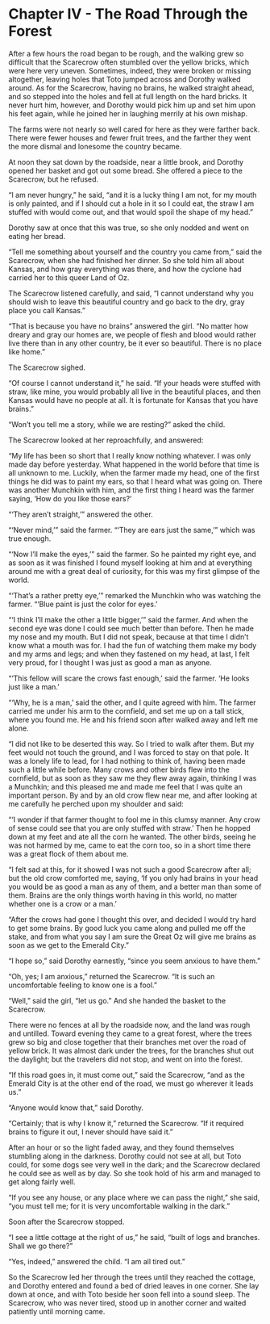 # Chapter IV - The Road Through the Forest

After a few hours the road began to be rough, and the walking grew so
difficult that the Scarecrow often stumbled over the yellow bricks,
which were here very uneven. Sometimes, indeed, they were broken or
missing altogether, leaving holes that Toto jumped across and Dorothy
walked around. As for the Scarecrow, having no brains, he walked
straight ahead, and so stepped into the holes and fell at full length
on the hard bricks. It never hurt him, however, and Dorothy would pick
him up and set him upon his feet again, while he joined her in laughing
merrily at his own mishap.

The farms were not nearly so well cared for here as they were farther
back. There were fewer houses and fewer fruit trees, and the farther
they went the more dismal and lonesome the country became.

At noon they sat down by the roadside, near a little brook, and Dorothy
opened her basket and got out some bread. She offered a piece to the
Scarecrow, but he refused.

“I am never hungry,” he said, “and it is a lucky thing I am not, for my
mouth is only painted, and if I should cut a hole in it so I could eat,
the straw I am stuffed with would come out, and that would spoil the
shape of my head.”

Dorothy saw at once that this was true, so she only nodded and went on
eating her bread.

“Tell me something about yourself and the country you came from,” said
the Scarecrow, when she had finished her dinner. So she told him all
about Kansas, and how gray everything was there, and how the cyclone
had carried her to this queer Land of Oz.

The Scarecrow listened carefully, and said, “I cannot understand why
you should wish to leave this beautiful country and go back to the dry,
gray place you call Kansas.”

“That is because you have no brains” answered the girl. “No matter how
dreary and gray our homes are, we people of flesh and blood would
rather live there than in any other country, be it ever so beautiful.
There is no place like home.”

The Scarecrow sighed.

“Of course I cannot understand it,” he said. “If your heads were
stuffed with straw, like mine, you would probably all live in the
beautiful places, and then Kansas would have no people at all. It is
fortunate for Kansas that you have brains.”

“Won’t you tell me a story, while we are resting?” asked the child.

The Scarecrow looked at her reproachfully, and answered:

“My life has been so short that I really know nothing whatever. I was
only made day before yesterday. What happened in the world before that
time is all unknown to me. Luckily, when the farmer made my head, one
of the first things he did was to paint my ears, so that I heard what
was going on. There was another Munchkin with him, and the first thing
I heard was the farmer saying, ‘How do you like those ears?’

“‘They aren’t straight,’” answered the other.

“‘Never mind,’” said the farmer. “‘They are ears just the same,’” which
was true enough.

“‘Now I’ll make the eyes,’” said the farmer. So he painted my right
eye, and as soon as it was finished I found myself looking at him and
at everything around me with a great deal of curiosity, for this was my
first glimpse of the world.

“‘That’s a rather pretty eye,’” remarked the Munchkin who was watching
the farmer. “‘Blue paint is just the color for eyes.’

“‘I think I’ll make the other a little bigger,’” said the farmer. And
when the second eye was done I could see much better than before. Then
he made my nose and my mouth. But I did not speak, because at that time
I didn’t know what a mouth was for. I had the fun of watching them make
my body and my arms and legs; and when they fastened on my head, at
last, I felt very proud, for I thought I was just as good a man as
anyone.

“‘This fellow will scare the crows fast enough,’ said the farmer. ‘He
looks just like a man.’

“‘Why, he is a man,’ said the other, and I quite agreed with him. The
farmer carried me under his arm to the cornfield, and set me up on a
tall stick, where you found me. He and his friend soon after walked
away and left me alone.

“I did not like to be deserted this way. So I tried to walk after them.
But my feet would not touch the ground, and I was forced to stay on
that pole. It was a lonely life to lead, for I had nothing to think of,
having been made such a little while before. Many crows and other birds
flew into the cornfield, but as soon as they saw me they flew away
again, thinking I was a Munchkin; and this pleased me and made me feel
that I was quite an important person. By and by an old crow flew near
me, and after looking at me carefully he perched upon my shoulder and
said:

“‘I wonder if that farmer thought to fool me in this clumsy manner. Any
crow of sense could see that you are only stuffed with straw.’ Then he
hopped down at my feet and ate all the corn he wanted. The other birds,
seeing he was not harmed by me, came to eat the corn too, so in a short
time there was a great flock of them about me.

“I felt sad at this, for it showed I was not such a good Scarecrow
after all; but the old crow comforted me, saying, ‘If you only had
brains in your head you would be as good a man as any of them, and a
better man than some of them. Brains are the only things worth having
in this world, no matter whether one is a crow or a man.’

“After the crows had gone I thought this over, and decided I would try
hard to get some brains. By good luck you came along and pulled me off
the stake, and from what you say I am sure the Great Oz will give me
brains as soon as we get to the Emerald City.”

“I hope so,” said Dorothy earnestly, “since you seem anxious to have
them.”

“Oh, yes; I am anxious,” returned the Scarecrow. “It is such an
uncomfortable feeling to know one is a fool.”

“Well,” said the girl, “let us go.” And she handed the basket to the
Scarecrow.

There were no fences at all by the roadside now, and the land was rough
and untilled. Toward evening they came to a great forest, where the
trees grew so big and close together that their branches met over the
road of yellow brick. It was almost dark under the trees, for the
branches shut out the daylight; but the travelers did not stop, and
went on into the forest.

“If this road goes in, it must come out,” said the Scarecrow, “and as
the Emerald City is at the other end of the road, we must go wherever
it leads us.”

“Anyone would know that,” said Dorothy.

“Certainly; that is why I know it,” returned the Scarecrow. “If it
required brains to figure it out, I never should have said it.”

After an hour or so the light faded away, and they found themselves
stumbling along in the darkness. Dorothy could not see at all, but Toto
could, for some dogs see very well in the dark; and the Scarecrow
declared he could see as well as by day. So she took hold of his arm
and managed to get along fairly well.

“If you see any house, or any place where we can pass the night,” she
said, “you must tell me; for it is very uncomfortable walking in the
dark.”

Soon after the Scarecrow stopped.

“I see a little cottage at the right of us,” he said, “built of logs
and branches. Shall we go there?”

“Yes, indeed,” answered the child. “I am all tired out.”

So the Scarecrow led her through the trees until they reached the
cottage, and Dorothy entered and found a bed of dried leaves in one
corner. She lay down at once, and with Toto beside her soon fell into a
sound sleep. The Scarecrow, who was never tired, stood up in another
corner and waited patiently until morning came.
